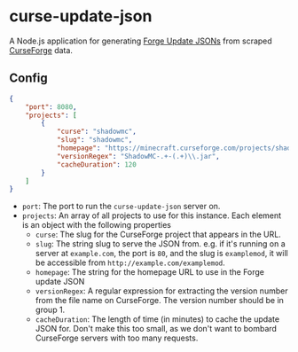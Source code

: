 # curse-update-json
A Node.js application for generating [Forge Update JSONs](http://mcforge.readthedocs.io/en/latest/gettingstarted/autoupdate/) from scraped [CurseForge](https://minecraft.curseforge.com/) data.

## Config
```json
{
	"port": 8080,
	"projects": [
		{
			"curse": "shadowmc",
			"slug": "shadowmc",
			"homepage": "https://minecraft.curseforge.com/projects/shadowmc",
			"versionRegex": "ShadowMC-.+-(.+)\\.jar",
			"cacheDuration": 120
		}
	]
}
```

- `port`: The port to run the `curse-update-json` server on.
- `projects`: An array of all projects to use for this instance. Each element is an object with the following properties
  - `curse`: The slug for the CurseForge project that appears in the URL.
  - `slug`: The string slug to serve the JSON from. e.g. if it's running on a server at `example.com`, the port is `80`, and the slug is `examplemod`, it will be accessible from `http://example.com/examplemod`.
  - `homepage`: The string for the homepage URL to use in the Forge update JSON
  - `versionRegex`: A regular expression for extracting the version number from the file name on CurseForge. The version number should be in group 1.
  - `cacheDuration`: The length of time (in minutes) to cache the update JSON for. Don't make this too small, as we don't want to bombard CurseForge servers with too many requests. 